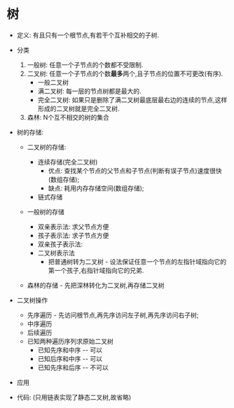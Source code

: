 # 树
* 定义: 有且只有一个根节点,有若干个互补相交的子树.

* 分类
    1. 一般树: 任意一个子节点的个数都不受限制.
    2. 二叉树: 任意一个子节点的个数**最多**两个,且子节点的位置不可更改(有序).
        * 一般二叉树
        * 满二叉树: 每一层的节点树都是最大的.
        * 完全二叉树: 如果只是删除了满二叉树最底层最右边的连续的节点,这样形成的二叉树就是完全二叉树.
    3. 森林: N个互不相交的树的集合

* 树的存储:
    * 二叉树的存储: 
        * 连续存储(完全二叉树)
            * 优点: 查找某个节点的父节点和子节点(判断有误子节点)速度很快(数组存储);
            * 缺点: 耗用内存存储空间(数组存储);
        * 链式存储
    * 一般树的存储
        * 双亲表示法: 求父节点方便
        * 孩子表示法: 求子节点方便
        * 双亲孩子表示法: 
        * 二叉树表示法
            * 把普通树转为二叉树 - 设法保证任意一个节点的左指针域指向它的第一个孩子,右指针域指向它的兄弟.

    * 森林的存储 - 先把深林转化为二叉树,再存储二叉树

* 二叉树操作
    * 先序遍历 - 先访问根节点,再先序访问左子树,再先序访问右子树;
    * 中序遍历
    * 后续遍历
    * 已知两种遍历序列求原始二叉树
        * 已知先序和中序 -- 可以
        * 已知后序和中序 -- 可以
        * 已知先序和后序 -- 不可以


* 应用
* 代码: (只用链表实现了静态二叉树,故省略)
